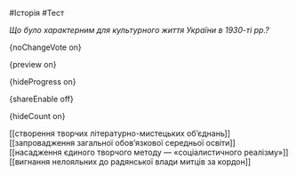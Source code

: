 #Історія #Тест

*Що було характерним для культурного життя України в 1930-ті рр.?*

{noChangeVote on}

{preview on}

{hideProgress on}

{shareEnable off}

{hideCount on}

[[створення творчих літературно-мистецьких об’єднань]]
[[запровадження загальної обов’язкової середньої освіти]]
[[насадження єдиного творчого методу — «соціалистичного реалізму»]]
[[вигнання нелояльних до радянської влади митців за кордон]]
